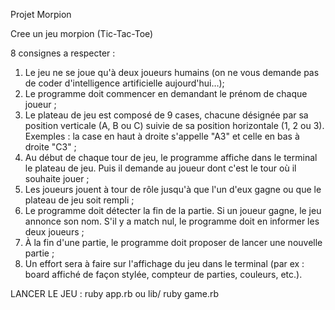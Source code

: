 Projet Morpion 

Cree un jeu morpion (Tic-Tac-Toe)

8 consignes a respecter :

1. Le jeu ne se joue qu'à deux joueurs humains (on ne vous demande pas de coder d'intelligence artificielle aujourd'hui…);
2. Le programme doit commencer en demandant le prénom de chaque joueur ;
3. Le plateau de jeu est composé de 9 cases, chacune désignée par sa position verticale (A, B ou C) suivie de sa position horizontale (1, 2 ou 3). Exemples : la case en haut à droite s'appelle "A3" et celle en bas à droite "C3" ;
4. Au début de chaque tour de jeu, le programme affiche dans le terminal le plateau de jeu. Puis il demande au joueur dont c'est le tour où il souhaite jouer ;
5. Les joueurs jouent à tour de rôle jusqu'à que l'un d'eux gagne ou que le plateau de jeu soit rempli ;
6. Le programme doit détecter la fin de la partie. Si un joueur gagne, le jeu annonce son nom. S'il y a match nul, le programme doit en informer les deux joueurs ;
7. À la fin d'une partie, le programme doit proposer de lancer une nouvelle partie ;
8. Un effort sera à faire sur l'affichage du jeu dans le terminal (par ex : board affiché de façon stylée, compteur de parties, couleurs, etc.).


LANCER LE JEU : ruby app.rb 
ou              lib/ ruby game.rb